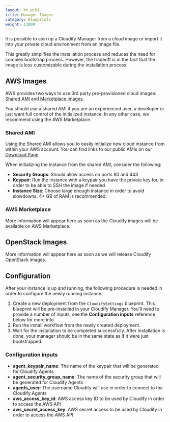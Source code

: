 ```yaml
---
layout: bt_wiki
title: Manager Images
category: Blueprints
weight: 12000
---
```


It is possible to spin up a Cloudify Manager from a cloud image or import it
into your private cloud environment from an image file.

This greatly simplifies the installation process and reduces the need for
complex bootstrap process. However, the tradeoff is in the fact that the image
is less customizable during the installation process.

## AWS Images
AWS provides two ways to use 3rd party pre-provisioned cloud images:
[Shared AMI](http://docs.aws.amazon.com/AWSEC2/latest/UserGuide/sharing-amis.html)
and [Marketplace images](https://aws.amazon.com/marketplace).

You should use a shared AMI if you are an experienced user, a developer or just
want full control of the initialized instance. In any other case, we recommend
using the AWS Marketplace.

### Shared AMI
Using the Shared AMI allows you to easily initialize new cloud instance from
within your AWS account. You can find links to our public AMIs on our
[Download Page](http://getcloudify.org/downloads/get_cloudify.html).

When initializing the instance from the shared AMI, consider the following:

* **Security Groups**: Should allow access on ports 80 and 443
* **Keypair**: Run the instance with a keypair you have the private key for, in
order to be able to SSH the image if needed
* **Instance Size**: Choose large enough instance in order to avoid slowdowns.
4+ GB of RAM is recommended.

### AWS Marketplace
More information will appear here as soon as the Cloudify images will be
available on AWS Marketplace.

## OpenStack Images
More information will appear here as soon as we will release Cloudify OpenStack
images.

## Configuration
After your instance is up and running, the following procedure is needed in
order to configure the newly running instance:

1. Create a new deployment from the `CloudifySettings` blueprint. This
blueprint will be pre-installed in your Cloudify Manager.  You'll need to
provide a number of inputs, see the **Configuration inputs** reference below
for more info.
2. Run the install workflow from the newly created deployment.
3. Wait for the installation to be completed successfully. After installation
is done, your manager should be in the same state as if it were just
bootstrapped.

### Configuration inputs

* **agent_keypair_name**: The name of the keypair that will be generated for
Cloudify Agents
* **agent_security_group_name**: The name of the security group that will be
generated for Cloudify Agents
* **agents_user**: The username Cloudify will use in order to connect to the
Cloudify Agents
* **aws_access_key_id**: AWS access key ID to be used by Cloudify in order to
access the AWS API
* **aws_secret_access_key**: AWS secret access to be used by Cloudify in order
to access the AWS API
